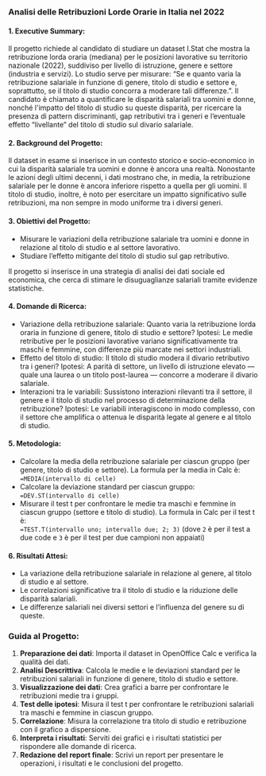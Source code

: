 ### Analisi delle Retribuzioni Lorde Orarie in Italia nel 2022

#### 1. Executive Summary:

Il progetto richiede al candidato di studiare un dataset I.Stat che mostra la retribuzione lorda oraria (mediana) per le posizioni lavorative su territorio nazionale (2022), suddiviso per livello di istruzione, genere e settore (industria e servizi). Lo studio serve per misurare: “Se e quanto varia la retribuzione salariale in funzione di genere, titolo di studio e settore e, soprattutto, se il titolo di studio concorra a moderare tali differenze.”. Il candidato è chiamato a quantificare le disparità salariali tra uomini e donne, nonché l'impatto del titolo di studio su queste disparità, per ricercare la presenza di pattern discriminanti, gap retributivi tra i generi e l’eventuale effetto “livellante” del titolo di studio sul divario salariale. 

#### 2. Background del Progetto:

Il dataset in esame si inserisce in un contesto storico e socio-economico in cui la disparità salariale tra uomini e donne è ancora una realtà.  Nonostante le azioni degli ultimi decenni, i dati mostrano che, in media, la retribuzione salariale per le donne è ancora inferiore rispetto a quella per gli uomini. Il titolo di studio, inoltre, è noto per esercitare un impatto significativo sulle retribuzioni, ma non sempre in modo uniforme tra i diversi generi. 

#### 3. Obiettivi del Progetto:

- Misurare le variazioni della retribuzione salariale tra uomini e donne in relazione al titolo di studio e al settore lavorativo.
- Studiare l’effetto mitigante del titolo di studio sul gap retributivo.

Il progetto si inserisce in una strategia di analisi dei dati sociale ed economica, che cerca di stimare le disuguaglianze salariali tramite evidenze statistiche.

#### 4. Domande di Ricerca:

- Variazione della retribuzione salariale: Quanto varia la retribuzione lorda oraria in funzione di genere, titolo di studio e settore? Ipotesi: Le medie retributive per le posizioni lavorative variano significativamente tra maschi e femmine, con differenze più marcate nei settori industriali.
- Effetto del titolo di studio: Il titolo di studio modera il divario retributivo tra i generi? Ipotesi: A parità di settore, un livello di istruzione elevato — quale una laurea o un titolo post-laurea — concorre a moderare il divario salariale.
- Interazioni tra le variabili: Sussistono interazioni rilevanti tra il settore, il genere e il titolo di studio nel processo di determinazione della retribuzione? Ipotesi: Le variabili interagiscono in modo complesso, con il settore che amplifica o attenua le disparità legate al genere e al titolo di studio.

#### 5. Metodologia:

- Calcolare la media della retribuzione salariale per ciascun gruppo (per genere, titolo di studio e settore). La formula per la media in Calc è:  
  `=MEDIA(intervallo di celle)`
- Calcolare la deviazione standard per ciascun gruppo:  
  `=DEV.ST(intervallo di celle)`
- Misurare il test t per confrontare le medie tra maschi e femmine in ciascun gruppo (settore e titolo di studio). La formula in Calc per il test t è:  
  `=TEST.T(intervallo uno; intervallo due; 2; 3)` (dove `2` è per il test a due code e `3` è per il test per due campioni non appaiati)

#### 6. Risultati Attesi:

- La variazione della retribuzione salariale in relazione al genere, al titolo di studio e al settore.
- Le correlazioni significative tra il titolo di studio e la riduzione delle disparità salariali.
- Le differenze salariali nei diversi settori e l’influenza del genere su di queste.

### Guida al Progetto:

1. **Preparazione dei dati**: Importa il dataset in OpenOffice Calc e verifica la qualità dei dati.
2. **Analisi Descrittiva**: Calcola le medie e le deviazioni standard per le retribuzioni salariali in funzione di genere, titolo di studio e settore.
3. **Visualizzazione dei dati**: Crea grafici a barre per confrontare le retribuzioni medie tra i gruppi.
4. **Test delle ipotesi**: Misura il test t per confrontare le retribuzioni salariali tra maschi e femmine in ciascun gruppo.
5. **Correlazione**: Misura la correlazione tra titolo di studio e retribuzione con il grafico a dispersione.
6. **Interpreta i risultati**: Serviti dei grafici e i risultati statistici per rispondere alle domande di ricerca.
7. **Redazione del report finale**: Scrivi un report per presentare le operazioni, i risultati e le conclusioni del progetto.